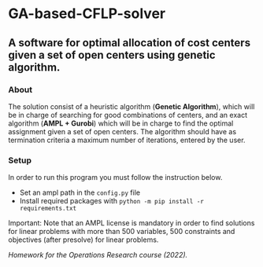 # GA-based-CFLP-solver

## A software for optimal allocation of cost centers given a set of open centers using genetic algorithm.

### About

The solution consist of a heuristic algorithm (**Genetic Algorithm**), which will be in charge of searching for good combinations of centers, and an exact algorithm (**AMPL + Gurobi**) which will be in charge to find the optimal assignment given a set of open centers. The algorithm should have as termination criteria a maximum number of iterations, entered by the user.

### Setup
In order to run this program you must follow the instruction below.

- Set an ampl path in the ```config.py``` file
- Install required packages with ```python -m pip install -r requirements.txt```

Important: Note that an AMPL license is mandatory in order to find solutions for linear problems with more than 500 variables, 500 constraints and objectives (after presolve) for linear problems.


*Homework for the Operations Research course (2022).*
